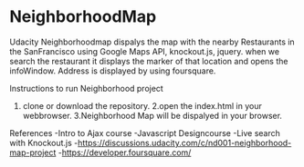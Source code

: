 # NeighborhoodMap


Udacity Neighborhoodmap dispalys the map with the nearby Restaurants in the SanFrancisco using Google Maps API, knockout.js, jquery.
when we search the restaurant it displays the marker of that location and opens the infoWindow. Address is displayed by using foursquare.

Instructions to run Neighborhood project

1. clone or download the repository.
2.open the index.html in your webbrowser.
3.Neighborhood Map will be dispalyed in your browser.


References
-Intro to Ajax course
-Javascript Designcourse
-Live search with Knockout.js
-https://discussions.udacity.com/c/nd001-neighborhood-map-project
-https://developer.foursquare.com/

